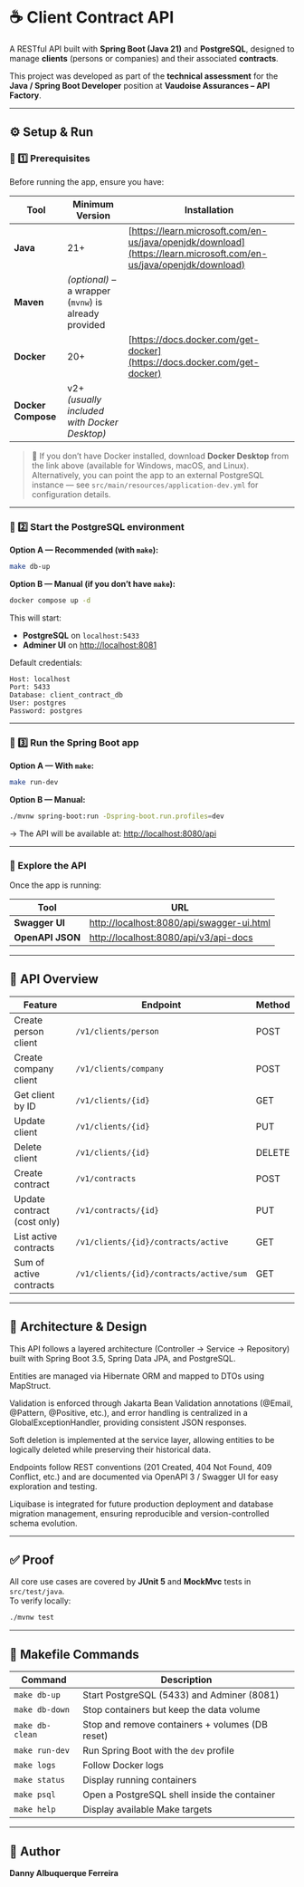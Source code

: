 # ☕ Client Contract API

A RESTful API built with **Spring Boot (Java 21)** and **PostgreSQL**, designed to manage **clients** (persons or companies) and their associated **contracts**.

This project was developed as part of the **technical assessment** for the **Java / Spring Boot Developer** position at **Vaudoise Assurances – API Factory**.

---

## ⚙️ Setup & Run

### 🧰 1️⃣ Prerequisites

Before running the app, ensure you have:

| Tool | Minimum Version | Installation |
|------|------------------|---------------|
| **Java** | 21+ | [https://learn.microsoft.com/en-us/java/openjdk/download](https://learn.microsoft.com/en-us/java/openjdk/download) |
| **Maven** | *(optional)* – a wrapper (`mvnw`) is already provided | |
| **Docker** | 20+ | [https://docs.docker.com/get-docker](https://docs.docker.com/get-docker) |
| **Docker Compose** | v2+ *(usually included with Docker Desktop)* | |

> 🧩 If you don’t have Docker installed, download **Docker Desktop** from the link above (available for Windows, macOS, and Linux).  
> Alternatively, you can point the app to an external PostgreSQL instance — see `src/main/resources/application-dev.yml` for configuration details.

---

### 🐘 2️⃣ Start the PostgreSQL environment

**Option A — Recommended (with `make`):**
```bash
make db-up
```

**Option B — Manual (if you don’t have `make`):**
```bash
docker compose up -d
```

This will start:
- **PostgreSQL** on `localhost:5433`
- **Adminer UI** on [http://localhost:8081](http://localhost:8081)

Default credentials:
```
Host: localhost
Port: 5433
Database: client_contract_db
User: postgres
Password: postgres
```

---

### 🚀 3️⃣ Run the Spring Boot app

**Option A — With `make`:**
```bash
make run-dev
```

**Option B — Manual:**
```bash
./mvnw spring-boot:run -Dspring-boot.run.profiles=dev
```
→ The API will be available at: [http://localhost:8080/api](http://localhost:8080/api)

---

### 📘 Explore the API

Once the app is running:

| Tool | URL |
|------|-----|
| **Swagger UI** | [http://localhost:8080/api/swagger-ui.html](http://localhost:8080/api/swagger-ui.html) |
| **OpenAPI JSON** | [http://localhost:8080/api/v3/api-docs](http://localhost:8080/api/v3/api-docs) |

---

## 🧩 API Overview

| Feature | Endpoint | Method |
|----------|-----------|--------|
| Create person client | `/v1/clients/person` | POST |
| Create company client | `/v1/clients/company` | POST |
| Get client by ID | `/v1/clients/{id}` | GET |
| Update client | `/v1/clients/{id}` | PUT |
| Delete client | `/v1/clients/{id}` | DELETE |
| Create contract | `/v1/contracts` | POST |
| Update contract (cost only) | `/v1/contracts/{id}` | PUT |
| List active contracts | `/v1/clients/{id}/contracts/active` | GET |
| Sum of active contracts | `/v1/clients/{id}/contracts/active/sum` | GET |

---

## 🧠 Architecture & Design

This API follows a layered architecture (Controller → Service → Repository) built with Spring Boot 3.5, Spring Data JPA, and PostgreSQL.

Entities are managed via Hibernate ORM and mapped to DTOs using MapStruct.

Validation is enforced through Jakarta Bean Validation annotations (@Email, @Pattern, @Positive, etc.), and error handling is centralized in a GlobalExceptionHandler, providing consistent JSON responses.

Soft deletion is implemented at the service layer, allowing entities to be logically deleted while preserving their historical data.

Endpoints follow REST conventions (201 Created, 404 Not Found, 409 Conflict, etc.) and are documented via OpenAPI 3 / Swagger UI for easy exploration and testing.

Liquibase is integrated for future production deployment and database migration management, ensuring reproducible and version-controlled schema evolution.

---

## ✅ Proof

All core use cases are covered by **JUnit 5** and **MockMvc** tests in `src/test/java`.  
To verify locally:
```bash
./mvnw test
```

---

## 🧰 Makefile Commands

| Command | Description |
|----------|-------------|
| `make db-up` | Start PostgreSQL (5433) and Adminer (8081) |
| `make db-down` | Stop containers but keep the data volume |
| `make db-clean` | Stop and remove containers + volumes (DB reset) |
| `make run-dev` | Run Spring Boot with the `dev` profile |
| `make logs` | Follow Docker logs |
| `make status` | Display running containers |
| `make psql` | Open a PostgreSQL shell inside the container |
| `make help` | Display available Make targets |

---

## 👤 Author

**Danny Albuquerque Ferreira**  
